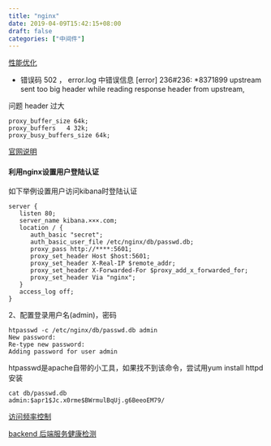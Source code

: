 ```yaml
---
title: "nginx"
date: 2019-04-09T15:42:15+08:00
draft: false
categories: ["中间件"]
---
```


[性能优化](https://mp.weixin.qq.com/s/YoZDzY4Tmj8HpQkSgnZLvA)

- 错误码 502   ， error.log 中错误信息 [error] 236#236: *8371899 upstream sent too big header while reading response header from upstream,

问题 header 过大
```
proxy_buffer_size 64k;
proxy_buffers   4 32k;
proxy_busy_buffers_size 64k;
```
[官网说明](http://nginx.org/en/docs/http/ngx_http_proxy_module.html#proxy_buffer_size)


#### 利用nginx设置用户登陆认证

如下举例设置用户访问kibana时登陆认证
```
server {
   listen 80;
   server_name kibana.×××.com;
   location / {
      auth_basic "secret";
      auth_basic_user_file /etc/nginx/db/passwd.db;
      proxy_pass http://****:5601;
      proxy_set_header Host $host:5601;
      proxy_set_header X-Real-IP $remote_addr;
      proxy_set_header X-Forwarded-For $proxy_add_x_forwarded_for;
      proxy_set_header Via "nginx";
   }
   access_log off;
}
```

2、配置登录用户名(admin)，密码

```
htpasswd -c /etc/nginx/db/passwd.db admin
New password: 
Re-type new password: 
Adding password for user admin
```
htpasswd是apache自带的小工具，如果找不到该命令，尝试用yum install httpd安装

```
cat db/passwd.db 
admin:$apr1$Jc.x0rme$BWrmulBqUj.g6BeeoEM79/
```

[访问频率控制](https://www.cnblogs.com/zhangeamon/p/9341807.html)

[backend 后端服务健康检测](https://www.cnblogs.com/zhangeamon/p/9341788.html)





